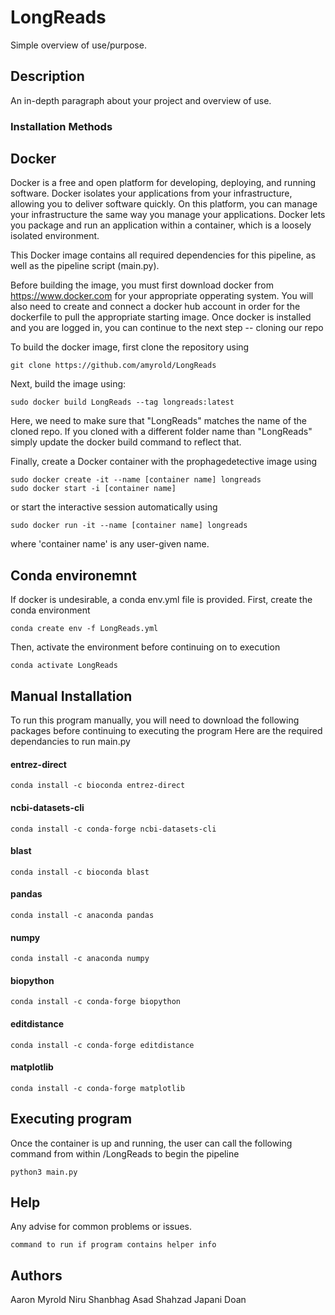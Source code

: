 # LongReads

Simple overview of use/purpose.

## Description

An in-depth paragraph about your project and overview of use.

### Installation Methods

## Docker
Docker is a free and open platform for developing, deploying, and running software. Docker isolates your applications from your infrastructure, allowing you to deliver software quickly. On this platform, you can manage your infrastructure the same way you manage your applications. Docker lets you package and run an application within a container, which is a loosely isolated environment.

This Docker image contains all required dependencies for this pipeline, as well as the pipeline script (main.py). 

Before building the image, you must first download docker from https://www.docker.com for your appropriate opperating system. You will also need to create and connect a docker hub account in order for the dockerfile to pull the appropriate starting image. 
Once docker is installed and you are logged in, you can continue to the next step -- cloning our repo

To build the docker image, first clone the repository using
```
git clone https://github.com/amyrold/LongReads
```

Next, build the image using:
```
sudo docker build LongReads --tag longreads:latest
```
Here, we need to make sure that "LongReads" matches the name of the cloned repo. If you cloned with a different folder name than "LongReads" simply update the docker build command to reflect that. 


Finally, create a Docker container with the prophagedetective image using
```
sudo docker create -it --name [container name] longreads
sudo docker start -i [container name]
```
or start the interactive session automatically using
```
sudo docker run -it --name [container name] longreads
```
where 'container name' is any user-given name.

## Conda environemnt
If docker is undesirable, a conda env.yml file is provided.
First, create the conda environment
```
conda create env -f LongReads.yml
```
Then, activate the environment before continuing on to execution
```
conda activate LongReads
```

## Manual Installation
To run this program manually, you will need to download the following packages before continuing to executing the program
Here are the required dependancies to run main.py
#### entrez-direct
```
conda install -c bioconda entrez-direct
```
#### ncbi-datasets-cli
```
conda install -c conda-forge ncbi-datasets-cli
```
#### blast
```
conda install -c bioconda blast
```
#### pandas
```
conda install -c anaconda pandas
```
#### numpy
```
conda install -c anaconda numpy
```
#### biopython
```
conda install -c conda-forge biopython
```
#### editdistance
```
conda install -c conda-forge editdistance
```
#### matplotlib
```
conda install -c conda-forge matplotlib
```


## Executing program
Once the container is up and running, the user can call the following command from within /LongReads to begin the pipeline
```
python3 main.py
```

## Help

Any advise for common problems or issues.
```
command to run if program contains helper info
```

## Authors
Aaron Myrold
Niru Shanbhag
Asad Shahzad
Japani Doan
